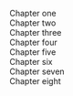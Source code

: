 Chapter one<br>
Chapter two<br>
Chapter three<br>
Chapter four<br>
Chapter five<br>
Chapter six<br>
Chapter seven<br>
Chapter eight<br>
